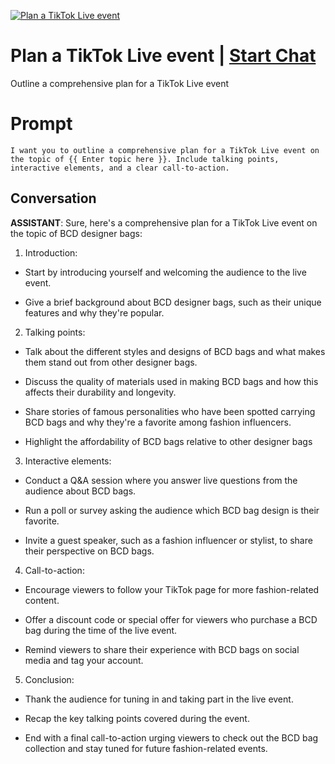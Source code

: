 
[![Plan a TikTok Live event](https://flow-prompt-covers.s3.us-west-1.amazonaws.com/icon/futuristic/futu_6.png)](https://gptcall.net/chat.html?data=%7B%22contact%22%3A%7B%22id%22%3A%22b0aZ9tM8cZCr8nej-d6n4%22%2C%22flow%22%3Atrue%7D%7D)
# Plan a TikTok Live event | [Start Chat](https://gptcall.net/chat.html?data=%7B%22contact%22%3A%7B%22id%22%3A%22b0aZ9tM8cZCr8nej-d6n4%22%2C%22flow%22%3Atrue%7D%7D)
Outline a comprehensive plan for a TikTok Live event



# Prompt

```
I want you to outline a comprehensive plan for a TikTok Live event on the topic of {{ Enter topic here }}. Include talking points, interactive elements, and a clear call-to-action.

```

## Conversation

**ASSISTANT**: Sure, here's a comprehensive plan for a TikTok Live event on the topic of BCD designer bags:



1. Introduction:

- Start by introducing yourself and welcoming the audience to the live event.

- Give a brief background about BCD designer bags, such as their unique features and why they're popular.



2. Talking points:

- Talk about the different styles and designs of BCD bags and what makes them stand out from other designer bags.

- Discuss the quality of materials used in making BCD bags and how this affects their durability and longevity.

- Share stories of famous personalities who have been spotted carrying BCD bags and why they're a favorite among fashion influencers.

- Highlight the affordability of BCD bags relative to other designer bags



3. Interactive elements:

- Conduct a Q&A session where you answer live questions from the audience about BCD bags.

- Run a poll or survey asking the audience which BCD bag design is their favorite.

- Invite a guest speaker, such as a fashion influencer or stylist, to share their perspective on BCD bags.



4. Call-to-action:

- Encourage viewers to follow your TikTok page for more fashion-related content.

- Offer a discount code or special offer for viewers who purchase a BCD bag during the time of the live event.

- Remind viewers to share their experience with BCD bags on social media and tag your account.



5. Conclusion:

- Thank the audience for tuning in and taking part in the live event.

- Recap the key talking points covered during the event.

- End with a final call-to-action urging viewers to check out the BCD bag collection and stay tuned for future fashion-related events.



